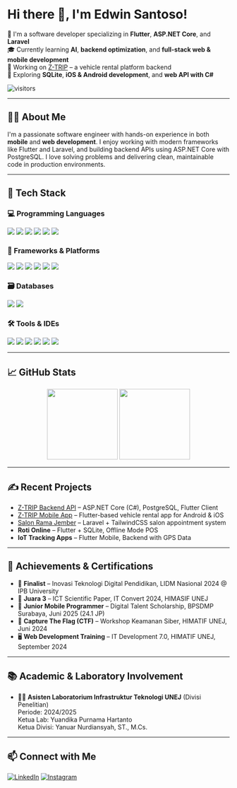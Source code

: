 # Hi there 👋, I'm Edwin Santoso!

🚀 I'm a software developer specializing in **Flutter**, **ASP.NET Core**, and **Laravel**  
🎓 Currently learning **AI**, **backend optimization**, and **full-stack web & mobile development**  
💼 Working on [Z-TRIP](https://github.com/Edwin811/ZTRIP-API) – a vehicle rental platform backend  
🌱 Exploring **SQLite**, **iOS & Android development**, and **web API with C#**

![visitors](https://visitor-badge.laobi.icu/badge?page_id=edwinsantoso)

---

## 👨‍💻 About Me

I'm a passionate software engineer with hands-on experience in both **mobile** and **web development**. I enjoy working with modern frameworks like Flutter and Laravel, and building backend APIs using ASP.NET Core with PostgreSQL. I love solving problems and delivering clean, maintainable code in production environments.

---

## 🚀 Tech Stack

### 💻 Programming Languages  
<p>
  <img src="https://img.shields.io/badge/Dart-0175C2?style=for-the-badge&logo=dart&logoColor=white"/>
  <img src="https://img.shields.io/badge/C%23-239120?style=for-the-badge&logo=csharp&logoColor=white"/>
  <img src="https://img.shields.io/badge/PHP-777BB4?style=for-the-badge&logo=php&logoColor=white"/>
  <img src="https://img.shields.io/badge/JavaScript-F7DF1E?style=for-the-badge&logo=javascript&logoColor=black"/>
  <img src="https://img.shields.io/badge/HTML5-E34F26?style=for-the-badge&logo=html5&logoColor=white"/>
  <img src="https://img.shields.io/badge/CSS3-1572B6?style=for-the-badge&logo=css3&logoColor=white"/>
</p>

### 🧰 Frameworks & Platforms  
<p>
  <img src="https://img.shields.io/badge/Flutter-02569B?style=for-the-badge&logo=flutter&logoColor=white"/>
  <img src="https://img.shields.io/badge/Laravel-FF2D20?style=for-the-badge&logo=laravel&logoColor=white"/>
  <img src="https://img.shields.io/badge/ASP.NET-512BD4?style=for-the-badge&logo=dotnet&logoColor=white"/>
  <img src="https://img.shields.io/badge/Firebase-FFCA28?style=for-the-badge&logo=firebase&logoColor=black"/>
  <img src="https://img.shields.io/badge/TailwindCSS-06B6D4?style=for-the-badge&logo=tailwindcss&logoColor=white"/>
  <img src="https://img.shields.io/badge/Bootstrap-7952B3?style=for-the-badge&logo=bootstrap&logoColor=white"/>
</p>

### 🗃️ Databases  
<p>
  <img src="https://img.shields.io/badge/PostgreSQL-4169E1?style=for-the-badge&logo=postgresql&logoColor=white"/>
  <img src="https://img.shields.io/badge/SQLite-003B57?style=for-the-badge&logo=sqlite&logoColor=white"/>
</p>

### 🛠️ Tools & IDEs  
<p>
  <img src="https://img.shields.io/badge/VSCode-007ACC?style=for-the-badge&logo=visualstudiocode&logoColor=white"/>
  <img src="https://img.shields.io/badge/Xcode-147EFB?style=for-the-badge&logo=xcode&logoColor=white"/>
  <img src="https://img.shields.io/badge/Android_Studio-3DDC84?style=for-the-badge&logo=android-studio&logoColor=white"/>
  <img src="https://img.shields.io/badge/Postman-FF6C37?style=for-the-badge&logo=postman&logoColor=white"/>
  <img src="https://img.shields.io/badge/Git-F05032?style=for-the-badge&logo=git&logoColor=white"/>
  <img src="https://img.shields.io/badge/GitHub-181717?style=for-the-badge&logo=github&logoColor=white"/>
</p>

---

## 📈 GitHub Stats

<p align="center">
  <img src="https://github-readme-stats.vercel.app/api?username=Edwin811&show_icons=true&theme=radical" height="160"/>
  <img src="https://github-readme-stats.vercel.app/api/top-langs/?username=Edwin811&layout=compact&theme=radical" height="160"/>
</p>

---

## ✍️ Recent Projects

- [Z-TRIP Backend API](https://github.com/Edwin811/ZTRIP-API) – ASP.NET Core (C#), PostgreSQL, Flutter Client
- [Z-TRIP Mobile App](https://github.com/Edwin811/Z-TRIP-APP) – Flutter-based vehicle rental app for Android & iOS
- [Salon Rama Jember](https://github.com/Edwin811/SalonRamaJember.git) – Laravel + TailwindCSS salon appointment system
- **Roti Online** – Flutter + SQLite, Offline Mode POS
- **IoT Tracking Apps** – Flutter Mobile, Backend with GPS Data

---

## 🏅 Achievements & Certifications

- 🏅 **Finalist** – Inovasi Teknologi Digital Pendidikan, LIDM Nasional 2024 @ IPB University  
- 🥉 **Juara 3** – ICT Scientific Paper, IT Convert 2024, HIMASIF UNEJ  
- 🧠 **Junior Mobile Programmer** – Digital Talent Scholarship, BPSDMP Surabaya, Juni 2025 (24.1 JP)  
- 🔐 **Capture The Flag (CTF)** – Workshop Keamanan Siber, HIMATIF UNEJ, Juni 2024  
- 🖥️ **Web Development Training** – IT Development 7.0, HIMATIF UNEJ, September 2024

---

## 📚 Academic & Laboratory Involvement

- 👨‍🔬 **Asisten Laboratorium Infrastruktur Teknologi UNEJ** (Divisi Penelitian)  
  Periode: 2024/2025  
  Ketua Lab: Yuandika Purnama Hartanto  
  Ketua Divisi: Yanuar Nurdiansyah, ST., M.Cs.
---

## 📫 Connect with Me

[![LinkedIn](https://img.shields.io/badge/-LinkedIn-blue?style=for-the-badge&logo=linkedin)](https://linkedin.com/in/edwinsantoso)
[![Instagram](https://img.shields.io/badge/-Instagram-E4405F?style=for-the-badge&logo=instagram&logoColor=white)](https://instagram.com/edwinsantoso)

